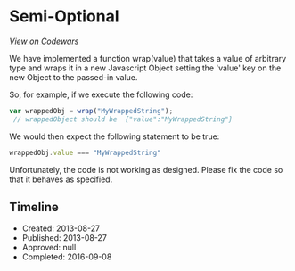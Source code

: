 # Semi-Optional
[*View on Codewars*](https://www.codewars.com/kata/semi-optional)

We have implemented a function wrap(value) that takes a value of arbitrary type and wraps it in a new Javascript Object setting  the 'value' key on the new Object to the passed-in value.

So, for example, if we execute the following code:

```javascript 
var wrappedObj = wrap("MyWrappedString"); 
 // wrappedObject should be  {"value":"MyWrappedString"}
```
We would then expect the following statement to be true:

```javascript 
wrappedObj.value === "MyWrappedString"
```
Unfortunately, the code is not working as designed. Please fix the code so that it behaves as specified.



## Timeline
- Created: 2013-08-27
- Published: 2013-08-27
- Approved: null
- Completed: 2016-09-08
